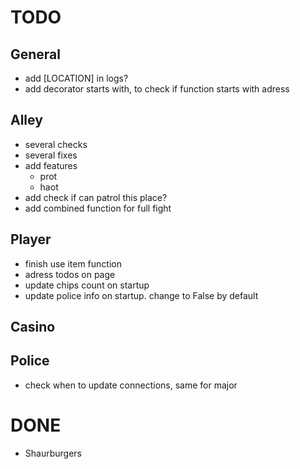 # TODO

## General
- add [LOCATION] in logs?
- add decorator starts with, to check if function starts with adress

## Alley
- several checks
- several fixes 
- add features 
    * prot
    * haot
- add check if can patrol this place? 
- add combined function for full fight

## Player
- finish use item function
- adress todos on page
- update chips count on startup
- update police info on startup. change to False by default 

## Casino


## Police
- check when to update connections, same for major


# DONE
- Shaurburgers 

